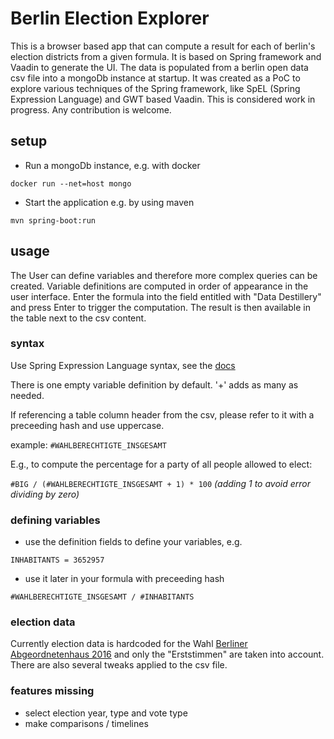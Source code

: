 # Berlin Election Explorer 

This is a browser based app that can compute a result for each of berlin's election districts from a given formula. It is based on Spring framework and Vaadin to generate the UI. The data is populated from a berlin open data csv file into a mongoDb instance at startup. 
It was created as a PoC to explore various techniques of the Spring framework, like SpEL (Spring Expression Language) and GWT based Vaadin. This is considered work in progress. Any contribution is welcome.

## setup

- Run a mongoDb instance, e.g. with docker 

`docker run --net=host mongo`

- Start the application e.g. by using maven

`mvn spring-boot:run`


## usage

The User can define variables and therefore more complex queries can be created. Variable definitions are computed in order of appearance in the user interface. Enter the formula into the field entitled with "Data Destillery" and press Enter to trigger the computation. The result is then available in the table next to the csv content.


### syntax

Use Spring Expression Language syntax, see the [docs](http://docs.spring.io/autorepo/docs/spring-framework/4.0.0.RC2/spring-framework-reference/html/expressions.html)

There is one empty variable definition by default. '+' adds as many as needed.

If referencing a table column header from the csv, please refer to it with a preceeding hash and use uppercase.

example: `#WAHLBERECHTIGTE_INSGESAMT`

E.g., to compute the percentage for a party of all people allowed to elect:

`#BIG / (#WAHLBERECHTIGTE_INSGESAMT + 1) * 100` *(adding 1 to avoid error dividing by zero)*


### defining variables

- use the definition fields to define your variables, e.g.

`INHABITANTS = 3652957`

- use it later in your formula with preceeding hash

`#WAHLBERECHTIGTE_INSGESAMT / #INHABITANTS`


### election data

Currently election data is hardcoded for the Wahl [Berliner Abgeordnetenhaus 2016](https://www.wahlen-berlin.de/wahlen/be2016/afspraes/index.html) and only the "Erststimmen" are taken into account. There are also several tweaks applied to the csv file.


### features missing

- select election year, type and vote type
- make comparisons / timelines
